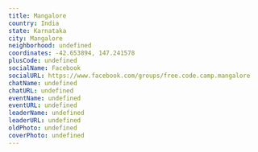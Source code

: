 ```yaml
---
title: Mangalore
country: India
state: Karnataka
city: Mangalore
neighborhood: undefined
coordinates: -42.653894, 147.241578
plusCode: undefined
socialName: Facebook
socialURL: https://www.facebook.com/groups/free.code.camp.mangalore
chatName: undefined
chatURL: undefined
eventName: undefined
eventURL: undefined
leaderName: undefined
leaderURL: undefined
oldPhoto: undefined
coverPhoto: undefined
---
```

